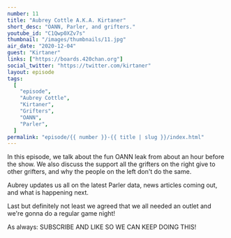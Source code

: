 ```yaml
---
number: 11
title: "Aubrey Cottle A.K.A. Kirtaner"
short_desc: "OANN, Parler, and grifters."
youtube_id: "C1Qwp0XZv7s"
thumbnail: "/images/thumbnails/11.jpg"
air_date: "2020-12-04"
guest: "Kirtaner"
links: ["https://boards.420chan.org"]
social_twitter: "https://twitter.com/kirtaner"
layout: episode
tags:
  [
    "episode",
    "Aubrey Cottle",
    "Kirtaner",
    "Grifters",
    "OANN",
    "Parler",
  ]
permalink: "episode/{{ number }}-{{ title | slug }}/index.html"
---
```


In this episode, we talk about the fun OANN leak from about an hour before the show. We also discuss the support all the grifters on the right give to other grifters, and why the people on the left don't do the same.

Aubrey updates us all on the latest Parler data, news articles coming out, and what is happening next.

Last but definitely not least we agreed that we all needed an outlet and we're gonna do a regular game night!

As always: SUBSCRIBE AND LIKE SO WE CAN KEEP DOING THIS!
